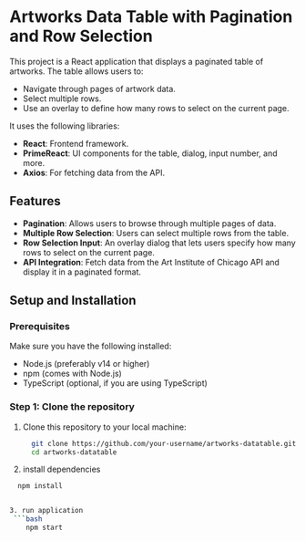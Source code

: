 # Artworks Data Table with Pagination and Row Selection

This project is a React application that displays a paginated table of artworks. The table allows users to:
- Navigate through pages of artwork data.
- Select multiple rows.
- Use an overlay to define how many rows to select on the current page.

It uses the following libraries:
- **React**: Frontend framework.
- **PrimeReact**: UI components for the table, dialog, input number, and more.
- **Axios**: For fetching data from the API.

## Features
- **Pagination**: Allows users to browse through multiple pages of data.
- **Multiple Row Selection**: Users can select multiple rows from the table.
- **Row Selection Input**: An overlay dialog that lets users specify how many rows to select on the current page.
- **API Integration**: Fetch data from the Art Institute of Chicago API and display it in a paginated format.

## Setup and Installation

### Prerequisites
Make sure you have the following installed:
- Node.js (preferably v14 or higher)
- npm (comes with Node.js)
- TypeScript (optional, if you are using TypeScript)

### Step 1: Clone the repository
1. Clone this repository to your local machine:

   ```bash
     git clone https://github.com/your-username/artworks-datatable.git
     cd artworks-datatable

   
2. install dependencies
  ```bash
    npm install


3. run application
   ```bash
      npm start

